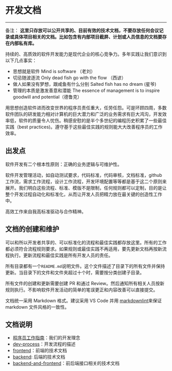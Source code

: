 # 开发文档

---

备注： **这里只存放可以公开共享的、目前有效的技术文档，不要存放任何会议记录或具体项目相关的文档。比如包含有内部项目截屏、计划或人员信息的文档要存在内部私有库。**

持续的、高质效的软件开发能力是现代企业的核心竞争力。多年实践让我们意识到以下几点事实：

- 思想就是软件 Mind is software （老刘）
- 切忌随波逐流 Only dead fish go with the flow （西谚）
- 做人如果没有梦想，跟咸鱼有什么分别 Salted fish has no dream (星爷)
- 管理的本质是激发善意和潜能 The essence of management is to inspire goodwill and potential（德鲁克）

用思想创造软件进而改变世界的程序员责任重大，任劳任怨。可是环顾四周，多数软件团队的研发能力相对计算机的巨大潜力和广泛的业务需求有巨大鸿沟，开发效率低，软件的质量令人忧伤。稍感安慰的是半个多世纪的编程历史积累了一些最佳实践（best practices)。遵守基于这些最佳实践的规则能大大改善程序员的工作效率。

## 出发点

软件开发有二个根本性原则：正确的业务逻辑与可维护性。

软件开发管理活动，如自动测试要求，代码标准，代码审核，文档标准，github 工作流，需求工作流程，设计工作流程，开发环境配置等等都是基于这二个原则来展开。我们明白这些流程、标准、模版不是限制，任何规则都可以定制，目的是让整个开发过程自动化和标准化，从而让开发人员把精力放在最关键的创造性工作中。

高效工作来自我高标准驱动与合作精神。

## 文档的创建和维护

可以和所以开发者共享的、可以标准化的流程和最佳实践都存放这里。所有的工作都必须符合流程规则要求。如果规则或最佳实践不再适用，要先更新文档再按新流程执行。更新流程和最佳实践是所有开发人员的责任。

所有目录都有一个`README.md`说明文件。这个文件描述了目录下的所有文件并保持更新。当目录下的文件和文件夹超过十个时，需要按分类创建子目录。

所有文件的创建和更新需要创建 PR 和通过 Review。然后通知所有相关人员按新规则执行。不影响软件开发活动的简单的笔误更正和内容改善可以直接提交。

文档统一采用 Markdown 格式。建议采用 VS Code 并用 [markdownlint](https://marketplace.visualstudio.com/items?itemName=DavidAnson.vscode-markdownlint)来保证 markdown 文件风格的一致性。

## 文档说明

- [程序员工作指南](./程序员工作指南.md)：我们的开发理念
- [dev-process](./dev-process/README.md)：开发流程的描述
- [frontend](./frontend/README.md)：前端的技术文档
- [backend](./backend/README.md): 后端的技术文档
- [backend-and-frontend](./backend-and-frontend/README.md)：前后端接口相关的技术文档
